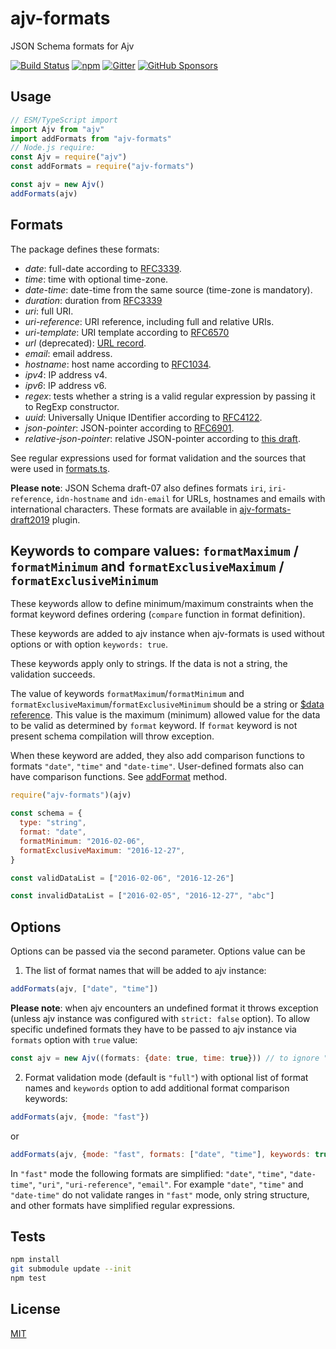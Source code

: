 # ajv-formats

JSON Schema formats for Ajv

[![Build Status](https://travis-ci.org/ajv-validator/ajv-formats.svg?branch=master)](https://travis-ci.org/ajv-validator/ajv-formats)
[![npm](https://img.shields.io/npm/v/ajv-formats.svg)](https://www.npmjs.com/package/ajv-formats)
[![Gitter](https://img.shields.io/gitter/room/ajv-validator/ajv.svg)](https://gitter.im/ajv-validator/ajv)
[![GitHub Sponsors](https://img.shields.io/badge/$-sponsors-brightgreen)](https://github.com/sponsors/epoberezkin)

## Usage

```javascript
// ESM/TypeScript import
import Ajv from "ajv"
import addFormats from "ajv-formats"
// Node.js require:
const Ajv = require("ajv")
const addFormats = require("ajv-formats")

const ajv = new Ajv()
addFormats(ajv)
```

## Formats

The package defines these formats:

- _date_: full-date according to [RFC3339](http://tools.ietf.org/html/rfc3339#section-5.6).
- _time_: time with optional time-zone.
- _date-time_: date-time from the same source (time-zone is mandatory).
- _duration_: duration from [RFC3339](https://tools.ietf.org/html/rfc3339#appendix-A)
- _uri_: full URI.
- _uri-reference_: URI reference, including full and relative URIs.
- _uri-template_: URI template according to [RFC6570](https://tools.ietf.org/html/rfc6570)
- _url_ (deprecated): [URL record](https://url.spec.whatwg.org/#concept-url).
- _email_: email address.
- _hostname_: host name according to [RFC1034](http://tools.ietf.org/html/rfc1034#section-3.5).
- _ipv4_: IP address v4.
- _ipv6_: IP address v6.
- _regex_: tests whether a string is a valid regular expression by passing it to RegExp constructor.
- _uuid_: Universally Unique IDentifier according to [RFC4122](http://tools.ietf.org/html/rfc4122).
- _json-pointer_: JSON-pointer according to [RFC6901](https://tools.ietf.org/html/rfc6901).
- _relative-json-pointer_: relative JSON-pointer according to [this draft](http://tools.ietf.org/html/draft-luff-relative-json-pointer-00).

See regular expressions used for format validation and the sources that were used in [formats.ts](https://github.com/ajv-validator/ajv-formats/blob/master/src/formats.ts).

**Please note**: JSON Schema draft-07 also defines formats `iri`, `iri-reference`, `idn-hostname` and `idn-email` for URLs, hostnames and emails with international characters. These formats are available in [ajv-formats-draft2019](https://github.com/luzlab/ajv-formats-draft2019) plugin.

## Keywords to compare values: `formatMaximum` / `formatMinimum` and `formatExclusiveMaximum` / `formatExclusiveMinimum`

These keywords allow to define minimum/maximum constraints when the format keyword defines ordering (`compare` function in format definition).

These keywords are added to ajv instance when ajv-formats is used without options or with option `keywords: true`.

These keywords apply only to strings. If the data is not a string, the validation succeeds.

The value of keywords `formatMaximum`/`formatMinimum` and `formatExclusiveMaximum`/`formatExclusiveMinimum` should be a string or [\$data reference](https://github.com/ajv-validator/ajv/blob/master/docs/validation.md#data-reference). This value is the maximum (minimum) allowed value for the data to be valid as determined by `format` keyword. If `format` keyword is not present schema compilation will throw exception.

When these keyword are added, they also add comparison functions to formats `"date"`, `"time"` and `"date-time"`. User-defined formats also can have comparison functions. See [addFormat](https://github.com/ajv-validator/ajv/blob/master/docs/api.md#api-addformat) method.

```javascript
require("ajv-formats")(ajv)

const schema = {
  type: "string",
  format: "date",
  formatMinimum: "2016-02-06",
  formatExclusiveMaximum: "2016-12-27",
}

const validDataList = ["2016-02-06", "2016-12-26"]

const invalidDataList = ["2016-02-05", "2016-12-27", "abc"]
```

## Options

Options can be passed via the second parameter. Options value can be

1. The list of format names that will be added to ajv instance:

```javascript
addFormats(ajv, ["date", "time"])
```

**Please note**: when ajv encounters an undefined format it throws exception (unless ajv instance was configured with `strict: false` option). To allow specific undefined formats they have to be passed to ajv instance via `formats` option with `true` value:

```javascript
const ajv = new Ajv((formats: {date: true, time: true})) // to ignore "date" and "time" formats in schemas.
```

2. Format validation mode (default is `"full"`) with optional list of format names and `keywords` option to add additional format comparison keywords:

```javascript
addFormats(ajv, {mode: "fast"})
```

or

```javascript
addFormats(ajv, {mode: "fast", formats: ["date", "time"], keywords: true})
```

In `"fast"` mode the following formats are simplified: `"date"`, `"time"`, `"date-time"`, `"uri"`, `"uri-reference"`, `"email"`. For example `"date"`, `"time"` and `"date-time"` do not validate ranges in `"fast"` mode, only string structure, and other formats have simplified regular expressions.

## Tests

```bash
npm install
git submodule update --init
npm test
```

## License

[MIT](https://github.com/ajv-validator/ajv-formats/blob/master/LICENSE)
